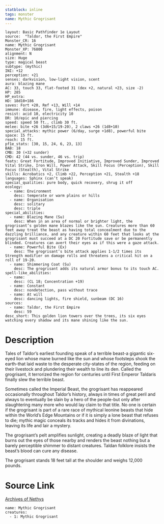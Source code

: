 ```yaml
---
statblock: inline
tags: monster
name: Mythic Grogrisant
---
```

```statblock
layout: Basic Pathfinder 1e Layout
source:  "Taldor, the First Empire"
Monster_CR: 16
name: Mythic Grogrisant
Monster_XP: 76800
alignment: N
size: Huge
type: magical beast
subtype: (mythic)
INI: +12
perception: +21
senses: darkvision, low-light vision, scent
aura: blazing mane
AC: 33, touch 33, flat-footed 31 (dex +2, natural +23, size -2)
HP: 285
HP_extra: 
HD: 18d10+186
saves: Fort +20, Ref +13, Will +14
immune: disease, fire, light effects, poison
resist: acid 10, electricity 10
DR: 10/epic and piercing
speed: speed 50 ft., climb 30 ft.
melee: bite +26 (3d6+15/19-20), 2 claws +26 (1d8+10)
special_attacks: mythic power (6/day, surge +1d8), powerful bite
space: 15 ft.
reach: 15 ft.
pf1e_stats: [30, 15, 24, 6, 23, 13]
BAB: 18
CMB: 30 (+32 sunder)
CMD: 42 (44 vs. sunder, 46 vs. trip)
feats: Great Fortitude, Improved Initiative, Improved Sunder, Improved Vital Strike, Iron Will, Power Attack, Skill Focus (Perception), Skill Focus (Stealth), Vital Strike
skills: Acrobatics +2, Climb +22, Perception +21, Stealth +18
languages: Sphinx (can’t speak)
special_qualities: pure body, quick recovery, shrug it off
ecology:
  - name: Environment
    desc: temperate or warm plains or hills
  - name: Organisation
    desc: solitary
    desc: triple
special_abilities:
  - name: Blazing Mane (Su)
    desc: When in an area of normal or brighter light, the grogrisant’s golden mane blazes like the sun. Creatures more than 60 feet away treat the beast as having total concealment due to the dazzling brilliance, and any creature within 60 feet that looks at the grogrisant must succeed at a DC 20 Fortitude save or be permanently blinded. Creatures can avert their eyes as if this were a gaze attack.
  - name: Powerful Bite (Ex)
    desc: The grogrisant’s bite attack applies 1-1/2 times its Strength modifier on damage rolls and threatens a critical hit on a roll of 19-20.
  - name: Shimmering Coat (Su)
    desc: The grogrisant adds its natural armor bonus to its touch AC.
spell-like_abilities:
  - name:
    desc: (CL 18; Concentration +19)
  - name: Constant
    desc: nondetection, pass without trace
  - name: At will
    desc: dancing lights, fire shield, sunbeam (DC 16)
sources:
  - name: Taldor, the First Empire
    desc: 59
desc_short: This golden lion towers over the trees, its six eyes watching every shadow and its mane shining like the sun.
```
# Description
Tales of Taldor’s earliest founding speak of a terrible beast-a gigantic six-eyed lion whose mane burned like the sun and whose footsteps shook the earth-that laid waste to the desperate city-states of the region, feeding on their livestock and plundering their wealth to line its den. Called the grogrisant, it terrorized the region for centuries until First Emperor Taldaris finally slew the terrible beast.

 Sometimes called the Imperial Beast, the grogrisant has reappeared occasionally throughout Taldor’s history, always in times of great peril and always to eventually be slain by a hero of the people-but only after slaughtering many more who would lay claim to that title. No one is certain if the grogrisant is part of a rare race of mythical leonine beasts that hide within the World’s Edge Mountains or if it is simply a lone beast that refuses to die; mythic magic conceals its tracks and hides it from divinations, leaving its life and lair a mystery.

 The grogrisant’s pelt amplifies sunlight, creating a deadly blaze of light that burns out the eyes of those nearby and renders the beast nothing but a barely perceptible shimmer to distant creatures. Taldan folklore insists the beast’s blood can cure any disease.

 The grogrisant stands 18 feet tall at the shoulder and weighs 12,000 pounds.
# Source Link
[Archives of Nethys](https://aonprd.com/MythicMonsterDisplay.aspx?ItemName=Grogrisant)
```encounter-table
name: Mythic Grogrisant
creatures:
  - 1: Mythic Grogrisant
```
